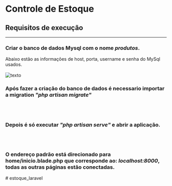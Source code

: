 # Controle de Estoque

## Requisitos de execução
-----

### Criar o banco de dados **Mysql** com o nome *produtos*.
 Abaixo estão as informações de host, porta, username e senha do MySql usados.
 <br>
 <br>
 ![texto](https://cdn.discordapp.com/attachments/1026850496578850907/1097945522003779584/image.png)




### Após fazer a criação do banco de dados é necessario importar a migration *"php artisan migrate"*
<br>
<br>

### Depois é só executar *"php artisan serve"* e abrir a aplicação.
<br>
<br>

### O endereço padrão está direcionado para **home/inicio.blade.php** que corresponde ao: *localhost:8000*, todas as outras páginas estão conectadas.
#   e s t o q u e _ l a r a v e l  
 